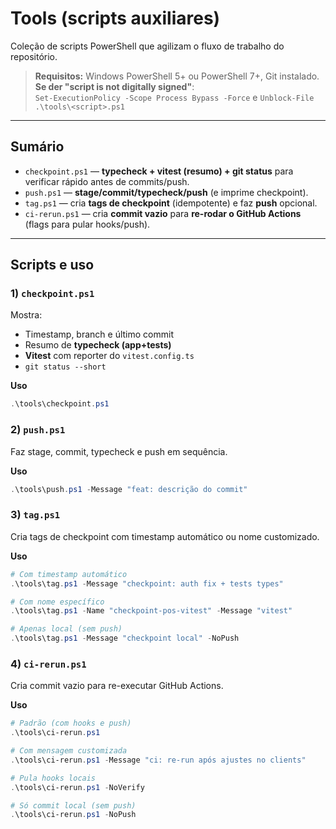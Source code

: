﻿# Tools (scripts auxiliares)

Coleção de scripts PowerShell que agilizam o fluxo de trabalho do repositório.

> **Requisitos:** Windows PowerShell 5+ ou PowerShell 7+, Git instalado.  
> **Se der "script is not digitally signed"**:  
> `Set-ExecutionPolicy -Scope Process Bypass -Force` e `Unblock-File .\tools\<script>.ps1`

---

## Sumário

- `checkpoint.ps1` — **typecheck + vitest (resumo) + git status** para verificar rápido antes de commits/push.
- `push.ps1` — **stage/commit/typecheck/push** (e imprime checkpoint).
- `tag.ps1` — cria **tags de checkpoint** (idempotente) e faz **push** opcional.
- `ci-rerun.ps1` — cria **commit vazio** para **re-rodar o GitHub Actions** (flags para pular hooks/push).

---

## Scripts e uso

### 1) `checkpoint.ps1`
Mostra:
- Timestamp, branch e último commit
- Resumo de **typecheck (app+tests)**
- **Vitest** com reporter do `vitest.config.ts`
- `git status --short`

**Uso**
```powershell
.\tools\checkpoint.ps1
```

### 2) `push.ps1`
Faz stage, commit, typecheck e push em sequência.

**Uso**
```powershell
.\tools\push.ps1 -Message "feat: descrição do commit"
```

### 3) `tag.ps1`
Cria tags de checkpoint com timestamp automático ou nome customizado.

**Uso**
```powershell
# Com timestamp automático
.\tools\tag.ps1 -Message "checkpoint: auth fix + tests types"

# Com nome específico
.\tools\tag.ps1 -Name "checkpoint-pos-vitest" -Message "vitest"

# Apenas local (sem push)
.\tools\tag.ps1 -Message "checkpoint local" -NoPush
```

### 4) `ci-rerun.ps1`
Cria commit vazio para re-executar GitHub Actions.

**Uso**
```powershell
# Padrão (com hooks e push)
.\tools\ci-rerun.ps1

# Com mensagem customizada
.\tools\ci-rerun.ps1 -Message "ci: re-run após ajustes no clients"

# Pula hooks locais
.\tools\ci-rerun.ps1 -NoVerify

# Só commit local (sem push)
.\tools\ci-rerun.ps1 -NoPush
```
